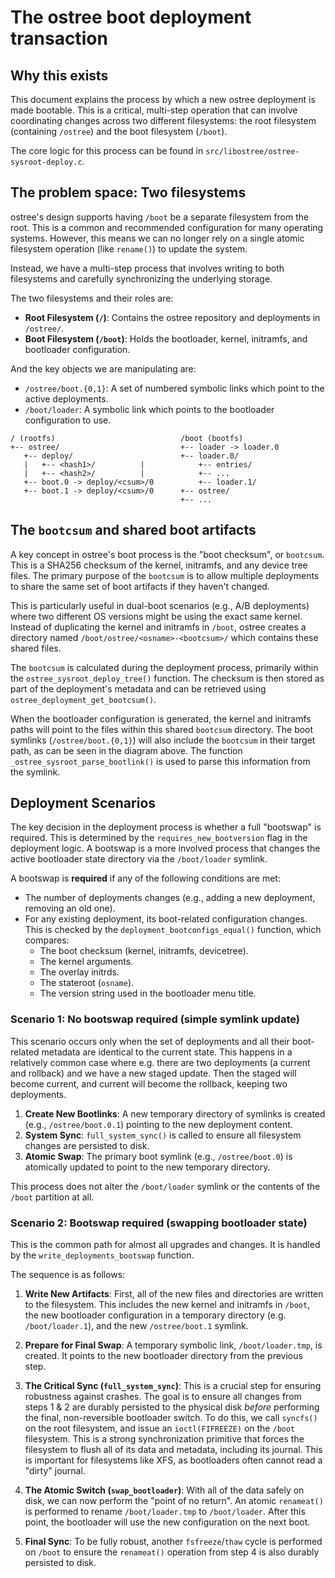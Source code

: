 # The ostree boot deployment transaction

## Why this exists

This document explains the process by which a new ostree deployment is made
bootable.  This is a critical, multi-step operation that can involve
coordinating changes across two different filesystems: the root filesystem
(containing `/ostree`) and the boot filesystem (`/boot`).

The core logic for this process can be found in
`src/libostree/ostree-sysroot-deploy.c`.

## The problem space: Two filesystems

ostree's design supports having `/boot` be a separate filesystem from the
root.  This is a common and recommended configuration for many operating
systems.  However, this means we can no longer rely on a single atomic
filesystem operation (like `rename()`) to update the system.

Instead, we have a multi-step process that involves writing to both
filesystems and carefully synchronizing the underlying storage.

The two filesystems and their roles are:

- **Root Filesystem (`/`)**: Contains the ostree repository and deployments in `/ostree/`.
- **Boot Filesystem (`/boot`)**: Holds the bootloader, kernel, initramfs, and bootloader configuration.

And the key objects we are manipulating are:

- `/ostree/boot.{0,1}`: A set of numbered symbolic links which point to the active deployments.
- `/boot/loader`: A symbolic link which points to the bootloader configuration to use.

```
/ (rootfs)                            /boot (bootfs)
+-- ostree/                           +-- loader -> loader.0
   +-- deploy/                        +-- loader.0/
   |   +-- <hash1>/          |            +-- entries/
   |   +-- <hash2>/          |            +-- ...
   +-- boot.0 -> deploy/<csum>/0          +-- loader.1/
   +-- boot.1 -> deploy/<csum>/0      +-- ostree/
                                      +-- ...
```

## The `bootcsum` and shared boot artifacts

A key concept in ostree's boot process is the "boot checksum", or `bootcsum`.
This is a SHA256 checksum of the kernel, initramfs, and any device tree files.
The primary purpose of the `bootcsum` is to allow multiple deployments to share
the same set of boot artifacts if they haven't changed.

This is particularly useful in dual-boot scenarios (e.g., A/B deployments)
where two different OS versions might be using the exact same kernel. Instead
of duplicating the kernel and initramfs in `/boot`, ostree creates a directory
named `/boot/ostree/<osname>-<bootcsum>/` which contains these shared files.

The `bootcsum` is calculated during the deployment process, primarily within
the `ostree_sysroot_deploy_tree()` function. The checksum is then stored as
part of the deployment's metadata and can be retrieved using
`ostree_deployment_get_bootcsum()`.

When the bootloader configuration is generated, the kernel and initramfs paths
will point to the files within this shared `bootcsum` directory. The boot
symlinks (`/ostree/boot.{0,1}`) will also include the `bootcsum` in their
target path, as can be seen in the diagram above. The function
`_ostree_sysroot_parse_bootlink()` is used to parse this information from the
symlink.

## Deployment Scenarios

The key decision in the deployment process is whether a full "bootswap" is required. This is determined by the `requires_new_bootversion` flag in the deployment logic. A bootswap is a more involved process that changes the active bootloader state directory via the `/boot/loader` symlink.

A bootswap is **required** if any of the following conditions are met:

- The number of deployments changes (e.g., adding a new deployment, removing an old one).
- For any existing deployment, its boot-related configuration changes. This is checked by the `deployment_bootconfigs_equal()` function, which compares:
    - The boot checksum (kernel, initramfs, devicetree).
    - The kernel arguments.
    - The overlay initrds.
    - The stateroot (`osname`).
    - The version string used in the bootloader menu title.

### Scenario 1: No bootswap required (simple symlink update)

This scenario occurs only when the set of deployments and all their boot-related metadata are identical to the current state. This happens in a relatively common case where e.g. there are two deployments (a current and rollback) and we have a new staged update. Then the staged will become current, and current will become the rollback, keeping two deployments.

1.  **Create New Bootlinks**: A new temporary directory of symlinks is created (e.g., `/ostree/boot.0.1`) pointing to the new deployment content.
2.  **System Sync**: `full_system_sync()` is called to ensure all filesystem changes are persisted to disk.
3.  **Atomic Swap**: The primary boot symlink (e.g., `/ostree/boot.0`) is atomically updated to point to the new temporary directory.

This process does not alter the `/boot/loader` symlink or the contents of the `/boot` partition at all.

### Scenario 2: Bootswap required (swapping bootloader state)

This is the common path for almost all upgrades and changes. It is handled by the `write_deployments_bootswap` function.

The sequence is as follows:

1.  **Write New Artifacts**: First, all of the new files and directories are written to the filesystem. This includes the new kernel and initramfs in `/boot`, the new bootloader configuration in a temporary directory (e.g. `/boot/loader.1`), and the new `/ostree/boot.1` symlink.

2.  **Prepare for Final Swap**: A temporary symbolic link, `/boot/loader.tmp`, is created. It points to the new bootloader directory from the previous step.

3.  **The Critical Sync (`full_system_sync`)**: This is a crucial step for ensuring robustness against crashes. The goal is to ensure all changes from steps 1 & 2 are durably persisted to the physical disk *before* performing the final, non-reversible bootloader switch. To do this, we call `syncfs()` on the root filesystem, and issue an `ioctl(FIFREEZE)` on the `/boot` filesystem. This is a strong synchronization primitive that forces the filesystem to flush all of its data and metadata, including its journal. This is important for filesystems like XFS, as bootloaders often cannot read a "dirty" journal.

4.  **The Atomic Switch (`swap_bootloader`)**: With all of the data safely on disk, we can now perform the "point of no return". An atomic `renameat()` is performed to rename `/boot/loader.tmp` to `/boot/loader`. After this point, the bootloader will use the new configuration on the next boot.

5.  **Final Sync**: To be fully robust, another `fsfreeze`/`thaw` cycle is performed on `/boot` to ensure the `renameat()` operation from step 4 is also durably persisted to disk.
